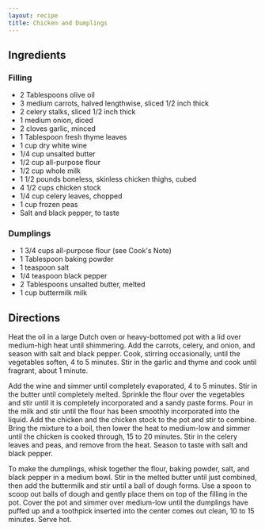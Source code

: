 ```yaml
---
layout: recipe
title: Chicken and Dumplings
---
```


## Ingredients


### Filling

* 2 Tablespoons olive oil
* 3 medium carrots, halved lengthwise, sliced 1/2 inch thick
* 2 celery stalks, sliced 1/2 inch thick
* 1 medium onion, diced
* 2 cloves garlic, minced
* 1 Tablespoon fresh thyme leaves
* 1 cup dry white wine
* 1/4 cup unsalted butter
* 1/2 cup all-purpose flour
* 1/2 cup whole milk
* 1 1/2 pounds boneless, skinless chicken thighs, cubed
* 4 1/2 cups chicken stock
* 1/4 cup celery leaves, chopped
* 1 cup frozen peas
* Salt and black pepper, to taste

### Dumplings

* 1 3/4 cups all-purpose flour (see Cook's Note)
* 1 Tablespoon baking powder
* 1 teaspoon salt
* 1/4 teaspoon black pepper
* 2 Tablespoons unsalted butter, melted
* 1 cup buttermilk milk


## Directions

Heat the oil in a large Dutch oven or heavy-bottomed pot with a lid over medium-high heat until shimmering. Add the carrots, celery, and onion, and season with salt and black pepper. Cook, stirring occasionally, until the vegetables soften, 4 to 5 minutes. Stir in the garlic and thyme and cook until fragrant, about 1 minute.

Add the wine and simmer until completely evaporated, 4 to 5 minutes. Stir in the butter until completely melted. Sprinkle the flour over the vegetables and stir until it is completely incorporated and a sandy paste forms. Pour in the milk and stir until the flour has been smoothly incorporated into the liquid. Add the chicken and the chicken stock to the pot and stir to combine. Bring the mixture to a boil, then lower the heat to medium-low and simmer until the chicken is cooked through, 15 to 20 minutes. Stir in the celery leaves and peas, and remove from the heat. Season to taste with salt and black pepper.

To make the dumplings, whisk together the flour, baking powder, salt, and black pepper in a medium bowl. Stir in the melted butter until just combined, then add the buttermilk and stir until a ball of dough forms. Use a spoon to scoop out balls of dough and gently place them on top of the filling in the pot. Cover the pot and simmer over medium-low until the dumplings have puffed up and a toothpick inserted into the center comes out clean, 10 to 15 minutes. Serve hot.